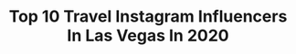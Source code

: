 ---
title: Top 10 Travel Instagram Influencers In Las Vegas In 2020
description: >-
  Find top travel Instagram influencers in Las Vegas in 2020. Most popular hashtags: #travel #lasvegas #travelgram #nature.
platform: Instagram
profiles:
  - username: "anna.sauce"
    fullname: >-
      🌸 Anna Nguyen 🌸
    location: "United States"
    followers: 9015
    engagement: 1506
    commentsToLikes: 0.022062
    avatar: "https://scontent-ams4-1.cdninstagram.com/v/t51.2885-19/s320x320/92218073_320855488889609_9105808534171287552_n.jpg?_nc_ht=scontent-ams4-1.cdninstagram.com&_nc_ohc=FQY_d6Z_5toAX_Wlzwh&oh=c23651a41c9615e1c00f6cc909a9161c&oe=5EB794DC"
    verified: false
    hashtags: "#ahaubalcony, #fashiongram, #naturebridge, #waterfall"
  - username: "chantellenicolemrowka"
    fullname: >-
      Chantelle Mrowka
    location: "United States"
    followers: 40843
    engagement: 1685
    commentsToLikes: 0.028589
    avatar: "https://scontent-atl3-1.cdninstagram.com/v/t51.2885-19/s320x320/35166442_134744023995172_4691463640086216704_n.jpg?_nc_ht=scontent-atl3-1.cdninstagram.com&_nc_ohc=rgd75A9IfcEAX9lR3-L&oh=7de7a3f31fbc24fb73522f28196448f6&oe=5EBA0AEC"
    verified: false
    hashtags: "#handstands, #lafitness, #dancer, #create"
  - username: "oliviafierro"
    fullname: >-
      Olivia Fierro
    location: "United States"
    followers: 17863
    engagement: 291
    commentsToLikes: 0.049760
    avatar: "https://scontent-ams4-1.cdninstagram.com/v/t51.2885-19/s320x320/35574883_265408327560257_9046583284506558464_n.jpg?_nc_ht=scontent-ams4-1.cdninstagram.com&_nc_ohc=TbJSf_k9JOUAX84vtmh&oh=8c2aad3b3eec7a59eb6f5cfbcbc76b13&oe=5EB9586A"
    verified: true
    hashtags: "#celebration, #mazeltov, #marchofdimesaz, #travel"
  - username: "travel_is_my_therapyyy"
    fullname: >-
      🇲🇪 Travel is my therapy 🇦🇱
    location: "United States"
    followers: 3342
    engagement: 1030
    commentsToLikes: 0.078030
    avatar: "https://scontent-lhr8-1.cdninstagram.com/v/t51.2885-19/s320x320/71133518_489322421792432_3799381873096916992_n.jpg?_nc_ht=scontent-lhr8-1.cdninstagram.com&_nc_ohc=kD-xx7XFwpEAX9j_D6q&oh=d59aa2bfecd8763eb80c24aebce2bf1b&oe=5EBCA636"
    verified: false
    hashtags: "#arizonatiktokers, #4u, #usatravel, #bridgesofinstagram"
  - username: "ioannatri"
    fullname: >-
      Ioanna Triantafyllidou
    location: "United States"
    followers: 316737
    engagement: 325
    commentsToLikes: 0.003831
    avatar: "https://scontent-ams4-1.cdninstagram.com/v/t51.2885-19/s320x320/72901427_799281813833936_6637827245358448640_n.jpg?_nc_ht=scontent-ams4-1.cdninstagram.com&_nc_ohc=RA9PmFeaV8cAX_hwHze&oh=81447efe77549eacd7582d5d68628623&oe=5EB6B7B3"
    verified: true
    hashtags: "#tiktok, #staythefuckhome, #dress, #strictlybusiness"
  - username: "el_robotico"
    fullname: >-
      ɆⱠ ⱤØ฿Ø₮ł₵Ø🤖
    location: "United States"
    followers: 27253
    engagement: 182
    commentsToLikes: 0.111744
    avatar: "https://scontent-ams4-1.cdninstagram.com/v/t51.2885-19/s320x320/83209878_183536213054513_6377753480798404608_n.jpg?_nc_ht=scontent-ams4-1.cdninstagram.com&_nc_ohc=qnlGsDVivA0AX_j0WUC&oh=428447511e8b3f145b19992c1c5b01d8&oe=5EB2675B"
    verified: false
    hashtags: "#repdom, #losintocables, #cosculluela, #lyanno"
  - username: "taylorjackson"
    fullname: >-
      📷 Taylor Jackson
    location: "United States"
    followers: 125909
    engagement: 307
    commentsToLikes: 0.025168
    avatar: "https://scontent-ams4-1.cdninstagram.com/v/t51.2885-19/s320x320/88987378_242074936816829_1640127287401644032_n.jpg?_nc_ht=scontent-ams4-1.cdninstagram.com&_nc_ohc=P1Y69ISi2o0AX-4vn4i&oh=f6114412092ff708649901b136055e73&oe=5EB6BDBD"
    verified: false
    hashtags: "#godox, #weddingphotographers, #miami, #havana"
  - username: "ayanda_zebe"
    fullname: >-
      Ayanda Vesi Zebe
    location: "United States"
    followers: 10661
    engagement: 1010
    commentsToLikes: 0.013970
    avatar: "https://scontent-lhr8-1.cdninstagram.com/v/t51.2885-19/s320x320/62354948_463542574456313_6978938508693995520_n.jpg?_nc_ht=scontent-lhr8-1.cdninstagram.com&_nc_ohc=WjiLPFM_zDIAX-QbsH0&oh=3cef5a9831fe794b304ad54b0405644d&oe=5EBBDFDE"
    verified: false
    hashtags: "#valentinesday2019, #beautyandthebeast, #beauty, #makeuptutorial"
  - username: "vincethomaspardo"
    fullname: >-
      Vince Thomas Pardo
    location: "United States"
    followers: 10426
    engagement: 760
    commentsToLikes: 0.037117
    avatar: "https://scontent-hkt1-1.cdninstagram.com/v/t51.2885-19/s320x320/91439536_242517006875420_2213222524806758400_n.jpg?_nc_ht=scontent-hkt1-1.cdninstagram.com&_nc_ohc=jhMV07V0J7kAX-r9ji0&oh=0d9cbee26fd3a23fb8213119b3bc11a8&oe=5EB4731C"
    verified: false
    hashtags: "#elcapitan, #earthfocus, #philippines, #yosemitefalls"
  - username: "lasvegas"
    fullname: >-
      Las Vegas
    location: "United States"
    followers: 74286
    engagement: 446
    commentsToLikes: 0.017326
    avatar: "https://scontent-ams4-1.cdninstagram.com/v/t51.2885-19/s320x320/12912561_1686262534955352_25574209_a.jpg?_nc_ht=scontent-ams4-1.cdninstagram.com&_nc_ohc=hDRMIOXx1y4AX_VKwnp&oh=0aa00f3aadb8c70786919c5c0a07a9fd&oe=5EAFE716"
    verified: false
    hashtags: "#lasvegas, #travel, #vegasnow, #vegas"
---